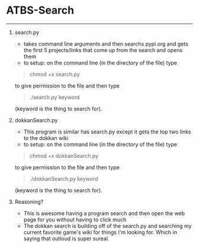 # ATBS-Search
--- 

1. search.py
    - takes command line arguments and then searchs pypi.org and gets the first 5 projects/links that come up from the search and opens them
    - to setup: on the command line (in the directory of the file) type
    
    > chmod +x search.py
     
    to give permission to the file and then type
    
    >./search.py keyword 
    
    (keyword is the thing to search for).

2. dokkanSearch.py
    - This program is similar has search.py except it gets the top two links to the dokkan wiki
    - to setup: on the command line (in the directory of the file) type
    
    > chmod +x dokkanSearch.py 
    
    to give permission to the file and then type 
    
    >./dokkanSearch.py keyword 
    
    (keyword is the thing to search for).

3. Reasoning?
    - This is awesome having a program search and then open the web page for you without having to click much
    - The dokkan search is building off of the search.py and searching my current favorite game's wiki for things I'm looking for. Which in saying that outloud is super sureal.

